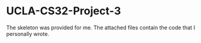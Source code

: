 # UCLA-CS32-Project-3
The skeleton was provided for me. The attached files contain the code that I personally wrote.
